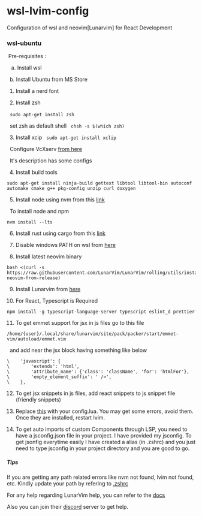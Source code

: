 # wsl-lvim-config
Configuration of wsl and neovim[Lunarvim] for React Development

### wsl-ubuntu
&nbsp;Pre-requisites : 

&nbsp;&nbsp; a. Install wsl

&nbsp;&nbsp;b. Install Ubuntu from MS Store

1. Install a nerd font

2. Install zsh

&nbsp;&nbsp;```sudo apt-get install zsh ```

&nbsp;&nbsp;set zsh as default shell  &nbsp; ```chsh -s $(which zsh)```

3. Install xcip &nbsp; ``` sudo apt-get install xclip ```

&nbsp;&nbsp;Configure VcXserv [from here](https://www.youtube.com/watch?v=_MgrjgQqDcE&t=1s)

&nbsp;&nbsp;It's description has some configs

4. Install build tools

```
sudo apt-get install ninja-build gettext libtool libtool-bin autoconf automake cmake g++ pkg-config unzip curl doxygen
```

5. Install node using nvm from this [link](https://github.com/nvm-sh/nvm#installing-and-updating)

&nbsp;&nbsp;To install node and npm 

```
nvm install --lts
```

6. Install rust using cargo from this [link](https://doc.rust-lang.org/cargo/getting-started/installation.html)

7. Disable windows PATH on wsl from [here](https://stackoverflow.com/questions/51336147/how-to-remove-the-win10s-path-from-wsl)

8. Install latest neovim binary 

```
bash <(curl -s https://raw.githubusercontent.com/LunarVim/LunarVim/rolling/utils/installer/install-neovim-from-release)
```

9. Install Lunarvim from [here](https://www.lunarvim.org/01-installing.html#prerequisites)

10. For React, Typescript is Required 

```npm install -g typescript-language-server typescript eslint_d prettier```

11. To get emmet support for jsx in js files go to this file

``` /home/{user}/.local/share/lunarvim/site/pack/packer/start/emmet-vim/autoload/emmet.vim ```

&nbsp;&nbsp;and add near the jsx block having something like below

```
\    'javascript': {
\        'extends': 'html',
\        'attribute_name': {'class': 'className', 'for': 'htmlFor'},
\        'empty_element_suffix': ' />',
\    },
```

12. To get jsx snippets in js files, add react snippets to js snippet file (friendly snippets)

13. Replace [this](config.lua) with your config.lua. You may get some errors, avoid them. Once they are installed, restart lvim.

14. To get auto imports of custom Components through LSP, you need to have a jsconfig.json file in your project. I have provided my jsconfig. To get jsonfig everytime easily I have created a alias (in .zshrc) and you just need to type jsconfig in your project directory and you are good to go.

##### Tips 
If you are getting any path related errors like nvm not found, lvim not found, etc. Kindly update your path by refering to [.zshrc](.zshrc)

For any help regarding LunarVim help, you can refer to the [docs](https://www.lunarvim.org/01-installing.html#prerequisites)

Also you can join their [discord](https://discord.com/invite/Xb9B4Ny) server to get help.


